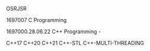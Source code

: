 OSRJSR

1697007
C Programming

1697000.28.06.22
C++ Programming -

C++17
C++20
C++21
C++-STL
C++-MULTI-THREADING



